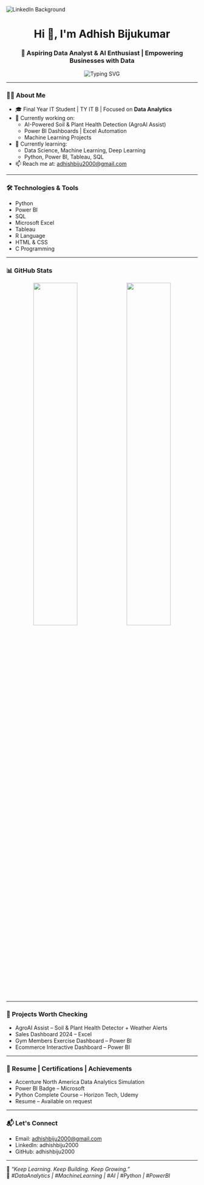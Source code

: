 ![LinkedIn Background](https://github.com/adhishbiju2000/adhishbiju2000/assets/156699315/49344865-59da-42d3-ac44-5e77422fbe0f)

<h1 align="center">Hi 👋, I'm Adhish Bijukumar</h1>
<h3 align="center">🚀 Aspiring Data Analyst & AI Enthusiast | Empowering Businesses with Data</h3>

<p align="center">
  <img src="https://readme-typing-svg.herokuapp.com?font=Fira+Code&weight=500&pause=1000&color=00C47D&center=true&vCenter=true&width=435&lines=Turning+Data+into+Decisions!;Data+Analytics+%7C+AI+%7C+Python+%7C+Visualization;Always+Learning+%F0%9F%93%9A+Always+Building+%F0%9F%9A%80" alt="Typing SVG" />
</p>

---

### 👨‍💻 About Me

- 🎓 Final Year IT Student | TY IT B | Focused on **Data Analytics**
- 🔭 Currently working on:
  - AI-Powered Soil & Plant Health Detection (AgroAI Assist)
  - Power BI Dashboards | Excel Automation
  - Machine Learning Projects
- 🌱 Currently learning:
  - Data Science, Machine Learning, Deep Learning
  - Python, Power BI, Tableau, SQL
- 📫 Reach me at: adhishbiju2000@gmail.com

---

### 🛠️ Technologies & Tools

- Python
- Power BI
- SQL
- Microsoft Excel
- Tableau
- R Language
- HTML & CSS
- C Programming

---

### 📊 GitHub Stats

<p align="center">
  <img src="https://github-readme-stats.vercel.app/api?username=adhishbiju2000&show_icons=true&theme=radical" width="48%" />
  <img src="https://github-readme-streak-stats.herokuapp.com?user=adhishbiju2000&theme=radical" width="48%" />
</p>

---

### 🧠 Projects Worth Checking

- AgroAI Assist – Soil & Plant Health Detector + Weather Alerts  
- Sales Dashboard 2024 – Excel  
- Gym Members Exercise Dashboard – Power BI  
- Ecommerce Interactive Dashboard – Power BI

---

### 💼 Resume | Certifications | Achievements

- Accenture North America Data Analytics Simulation  
- Power BI Badge – Microsoft  
- Python Complete Course – Horizon Tech, Udemy  
- Resume – Available on request

---

### 📬 Let's Connect

- Email: adhishbiju2000@gmail.com  
- LinkedIn: adhishbiju2000  
- GitHub: adhishbiju2000  

---

🔄 *“Keep Learning. Keep Building. Keep Growing.”*  
🧠 *#DataAnalytics | #MachineLearning | #AI | #Python | #PowerBI*
